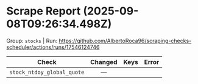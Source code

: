 # Scrape Report (2025-09-08T09:26:34.498Z)

Group: `stocks`  |  Run: https://github.com/AlbertoRoca96/scraping-checks-scheduler/actions/runs/17546124746

| Check | Changed | Keys | Error |
|---|:---:|:--|:--|
| `stock_ntdoy_global_quote` | — |  |  |
